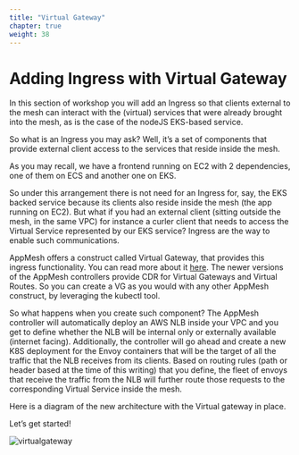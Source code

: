 ```yaml
---
title: "Virtual Gateway"
chapter: true
weight: 38
---
```


# Adding Ingress with Virtual Gateway

In this section of workshop you will add an Ingress so that clients external to the mesh can interact with the (virtual) services that were already brought into the mesh, as is the case of the nodeJS EKS-based service.

So what is an Ingress you may ask? Well, it’s a set of components that provide external client access to the services that reside inside the mesh. 

As you may recall, we have a frontend running on EC2 with 2 dependencies, one of them on ECS and another one on EKS. 

So under this arrangement there is not need for an Ingress for, say,  the EKS backed service because its clients also reside inside the mesh (the app running on EC2). But what if you had an external client (sitting outside the mesh, in the same VPC) for instance a curler client that needs to access the Virtual Service represented by our EKS service? Ingress are the way to enable such communications.

AppMesh offers a construct called Virtual Gateway, that provides this ingress functionality. You can read more about it [here](https://docs.aws.amazon.com/app-mesh/latest/userguide/virtual_gateways.html). The newer versions of the AppMesh controllers provide CDR for Virtual Gateways and Virtual Routes. So you can create a VG as you would with any other AppMesh construct, by leveraging the kubectl tool.

So what happens when you create such component? The AppMesh controller will automatically deploy an AWS NLB inside your VPC and you get to define whether the NLB will be internal only or externally available (internet facing). Additionally, the controller will go ahead and create a new K8S deployment for the Envoy containers that will be the target of all the traffic that the NLB receives from its clients. Based on routing rules (path or header based at the time of this writing) that you define, the fleet of envoys that receive the traffic from the NLB will further route those requests to the corresponding Virtual Service inside the mesh.

Here is a diagram of the new architecture with the Virtual gateway in place. 

Let’s get started!

![virtualgateway](/images/virtual-gateway.png)